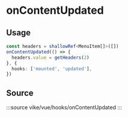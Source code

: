 # onContentUpdated

## Usage


```ts
const headers = shallowRef<MenuItem[]>([])
onContentUpdated(() => {
  headers.value = getHeaders(2)
}, {
  hooks: ['mounted', 'updated'],
})
```



## Source

:::source
vike/vue/hooks/onContentUpdated
:::
